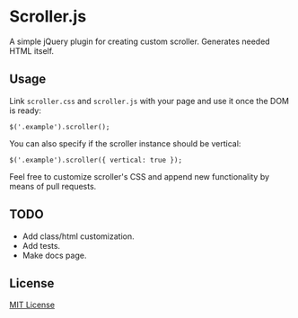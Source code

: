 # Scroller.js
A simple jQuery plugin for creating custom scroller.
Generates needed HTML itself.


## Usage
Link `scroller.css` and `scroller.js` with your page and use it once the DOM is ready:

    $('.example').scroller();

You can also specify if the scroller instance should be vertical:

    $('.example').scroller({ vertical: true });

Feel free to customize scroller's CSS and append new functionality by means of pull requests.


## TODO
* Add class/html customization.
* Add tests.
* Make docs page.


## License
[MIT License](https://github.com/oleggromov/scroller.js/blob/master/LICENSE)